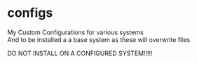 # configs
My Custom Configurations for various systems  
And to be installed a a base system as these will overwrite files  

DO NOT INSTALL ON A CONFIGURED SYSTEM!!!!!  
